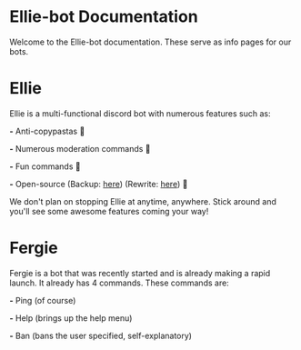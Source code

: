 # Ellie-bot Documentation 
Welcome to the Ellie-bot documentation. These serve as info pages for our bots.

# Ellie
Ellie is a multi-functional discord bot with numerous features such as:

**-** Anti-copypastas 🚫

**-** Numerous moderation commands 🔨

**-** Fun commands 🎈

**-** Open-source (Backup: [here](https://github.com/Ellie-bot/ellie-backup)) (Rewrite: [here](https://github.com/Ellie-bot/ellie)) 📂


We don't plan on stopping Ellie at anytime, anywhere. Stick around and you'll see some awesome features coming your way!

# Fergie
Fergie is a bot that was recently started and is already making a rapid launch. It already has 4 commands. These commands are:

**-** Ping (of course)

**-** Help (brings up the help menu)

**-** Ban (bans the user specified, self-explanatory) 


